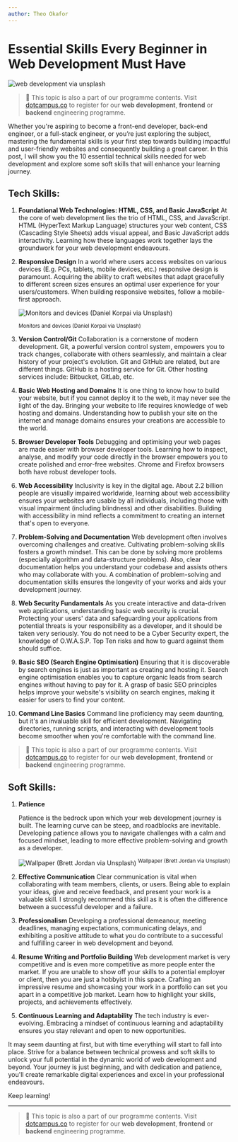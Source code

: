 ```yaml
---
author: Theo Okafor
---
```


# Essential Skills Every Beginner in Web Development Must Have

![web development via unsplash](https://images.unsplash.com/photo-1461749280684-dccba630e2f6?ixlib=rb-4.0.3&q=85&fm=jpg&crop=entropy&cs=srgb&w=3600)

> 📢 This topic is also a part of our programme contents. Visit [dotcampus.co](http://dotcampus.co) to register for our **web development**, **frontend** or **backend** engineering programme.

Whether you're aspiring to become a front-end developer, back-end engineer, or a full-stack engineer, or you’re just exploring the subject, mastering the fundamental skills is your first step towards building impactful and user-friendly websites and consequently building a great career. In this post, I will show you the 10 essential technical skills needed for web development and explore some soft skills that will enhance your learning journey.

## Tech **Skills:**

1.  **Foundational Web Technologies: HTML, CSS, and Basic JavaScript**
    At the core of web development lies the trio of HTML, CSS, and JavaScript. HTML (HyperText Markup Language) structures your web content, CSS (Cascading Style Sheets) adds visual appeal, and Basic JavaScript adds interactivity. Learning how these languages work together lays the groundwork for your web development endeavours.
2.  **Responsive Design**
    In a world where users access websites on various devices (E.g. PCs, tablets, mobile devices, etc.) responsive design is paramount. Acquiring the ability to craft websites that adapt gracefully to different screen sizes ensures an optimal user experience for your users/customers. When building responsive websites, follow a mobile-first approach.

    ![Monitors and devices (Daniel Korpai via Unsplash)](https://images.unsplash.com/photo-1547658719-da2b51169166?ixlib=rb-4.0.3&ixid=M3wxMjA3fDB8MHxwcm9maWxlLXBhZ2V8NDJ8fHxlbnwwfHx8fHw%3D&auto=format&fit=crop&w=500&q=60)
    
    <sup>Monitors and devices (Daniel Korpai via Unsplash)</sup>

3.  **Version Control/Git**
    Collaboration is a cornerstone of modern development. Git, a powerful version control system, empowers you to track changes, collaborate with others seamlessly, and maintain a clear history of your project's evolution. Git and GitHub are related, but are different things. GitHub is a hosting service for Git. Other hosting services include: Bitbucket, GitLab, etc.
4.  **Basic Web Hosting and Domains**
    It is one thing to know how to build your website, but if you cannot deploy it to the web, it may never see the light of the day. Bringing your website to life requires knowledge of web hosting and domains. Understanding how to publish your site on the internet and manage domains ensures your creations are accessible to the world.
5.  **Browser Developer Tools**
    Debugging and optimising your web pages are made easier with browser developer tools. Learning how to inspect, analyse, and modify your code directly in the browser empowers you to create polished and error-free websites. Chrome and Firefox browsers both have robust developer tools.
6.  **Web Accessibility**
    Inclusivity is key in the digital age. About 2.2 billion people are visually impaired worldwide, learning about web accessibility ensures your websites are usable by all individuals, including those with visual impairment (including blindness) and other disabilities. Building with accessibility in mind reflects a commitment to creating an internet that's open to everyone.
7.  **Problem-Solving and Documentation**
    Web development often involves overcoming challenges and creative. Cultivating problem-solving skills fosters a growth mindset. This can be done by solving more problems (especially algorithm and data-structure problems). Also, clear documentation helps you understand your codebase and assists others who may collaborate with you. A combination of problem-solving and documentation skills ensures the longevity of your works and aids your development journey.
8.  **Web Security Fundamentals**
    As you create interactive and data-driven web applications, understanding basic web security is crucial. Protecting your users' data and safeguarding your applications from potential threats is your responsibility as a developer, and it should be taken very seriously. You do not need to be a Cyber Security expert, the knowledge of O.W.A.S.P. Top Ten risks and how to guard against them should suffice.
9.  **Basic SEO (Search Engine Optimisation)**
    Ensuring that it is discoverable by search engines is just as important as creating and hosting it. Search engine optimisation enables you to capture organic leads from search engines without having to pay for it. A grasp of basic SEO principles helps improve your website's visibility on search engines, making it easier for users to find your content.
10. **Command Line Basics**
    Command line proficiency may seem daunting, but it's an invaluable skill for efficient development. Navigating directories, running scripts, and interacting with development tools become smoother when you're comfortable with the command line.

> 📢 This topic is also a part of our programme contents. Visit [dotcampus.co](http://dotcampus.co) to register for our **web development**, **frontend** or **backend** engineering programme.

## Soft **Skills:**

1. **Patience**

   Patience is the bedrock upon which your web development journey is built. The learning curve can be steep, and roadblocks are inevitable. Developing patience allows you to navigate challenges with a calm and focused mindset, leading to more effective problem-solving and growth as a developer.

   ![Wallpaper (Brett Jordan via Unsplash)](https://images.unsplash.com/photo-1609954044392-859c21f03569?ixlib=rb-4.0.3&ixid=M3wxMjA3fDB8MHxwaG90by1wYWdlfHx8fGVufDB8fHx8fA%3D%3D&auto=format&fit=crop&w=2574&q=80)
   <sup>Wallpaper (Brett Jordan via Unsplash)</sup>

2. **Effective Communication**
   Clear communication is vital when collaborating with team members, clients, or users. Being able to explain your ideas, give and receive feedback, and present your work is a valuable skill. I strongly recommend this skill as it is often the difference between a successful developer and a failure.
3. **Professionalism**
   Developing a professional demeanour, meeting deadlines, managing expectations, communicating delays, and exhibiting a positive attitude to what you do contribute to a successful and fulfilling career in web development and beyond.
4. **Resume Writing and Portfolio Building**
   Web development market is very competitive and is even more competitive as more people enter the market. If you are unable to show off your skills to a potential employer or client, then you are just a hobbyist in this space. Crafting an impressive resume and showcasing your work in a portfolio can set you apart in a competitive job market. Learn how to highlight your skills, projects, and achievements effectively.
5. **Continuous Learning and Adaptability**
   The tech industry is ever-evolving. Embracing a mindset of continuous learning and adaptability ensures you stay relevant and open to new opportunities.

It may seem daunting at first, but with time everything will start to fall into place. Strive for a balance between technical prowess and soft skills to unlock your full potential in the dynamic world of web development and beyond. Your journey is just beginning, and with dedication and patience, you'll create remarkable digital experiences and excel in your professional endeavours.

Keep learning!

---

> 📢 This topic is also a part of our programme contents. Visit [dotcampus.co](http://dotcampus.co) to register for our **web development**, **frontend** or **backend** engineering programme.
